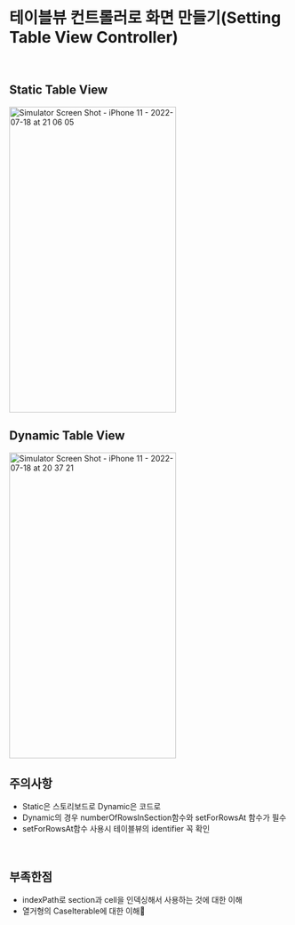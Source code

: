 <br>

# 테이블뷰 컨트롤러로 화면 만들기(Setting Table View Controller)

<br>

## Static Table View

<img width="300" height="550" alt="Simulator Screen Shot - iPhone 11 - 2022-07-18 at 21 06 05" src="https://user-images.githubusercontent.com/92367484/179507658-8de1f9ca-3984-42e7-9ccf-c85c874f978b.png">
<br>

## Dynamic Table View
<img width="300" height="550" alt="Simulator Screen Shot - iPhone 11 - 2022-07-18 at 20 37 21" src="https://user-images.githubusercontent.com/92367484/179506931-08d84591-45e3-44bf-950c-6fabb4549165.png">
<br>

## 주의사항
- Static은 스토리보드로 Dynamic은 코드로
- Dynamic의 경우 numberOfRowsInSection함수와 setForRowsAt 함수가 필수
- setForRowsAt함수 사용시 테이블뷰의 identifier 꼭 확인

<br>

## 부족한점

- indexPath로 section과 cell을 인덱싱해서 사용하는 것에 대한 이해
- 열거형의 CaseIterable에 대한 이해

<br>
